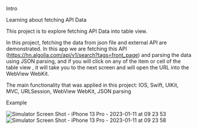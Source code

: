 Intro

Learning about fetching API Data 

This project is to explore fetching API Data into table view.


In this project, fetching the data from json file and external API are demonstrated.
In this app we are fetching this API (https://hn.algolia.com/api/v1/search?tags=front_page) and parsing the data using JSON parsing, and if you will click on any of the item or cell of the table view , it will take you to the next screen and will open the URL into the WebView WebKit.



The main functionality that was applied in this project:
IOS,
Swift,
UIKit,
MVC,
URLSession,
WebView WebKit,
JSON parsing


Example

![Simulator Screen Shot - iPhone 13 Pro - 2023-01-11 at 09 23 53](https://user-images.githubusercontent.com/56352158/211714068-3839774e-cd45-498f-9fd0-27ecfc5bc316.png)
![Simulator Screen Shot - iPhone 13 Pro - 2023-01-11 at 09 23 58](https://user-images.githubusercontent.com/56352158/211714077-2a66577b-ed85-4b02-929a-529f5c94a67c.png)
